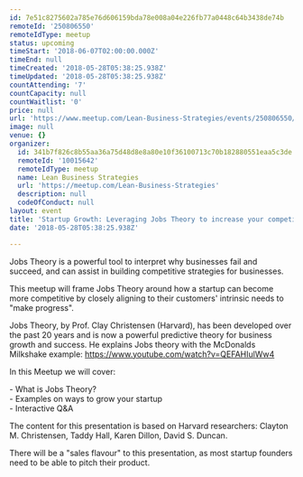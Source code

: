 ```yaml
---
id: 7e51c8275602a785e76d606159bda78e008a04e226fb77a0448c64b3438de74b
remoteId: '250806550'
remoteIdType: meetup
status: upcoming
timeStart: '2018-06-07T02:00:00.000Z'
timeEnd: null
timeCreated: '2018-05-28T05:38:25.938Z'
timeUpdated: '2018-05-28T05:38:25.938Z'
countAttending: '7'
countCapacity: null
countWaitlist: '0'
price: null
url: 'https://www.meetup.com/Lean-Business-Strategies/events/250806550/'
image: null
venue: {}
organizer:
  id: 341b7f826c8b55aa36a75d48d8e8a80e10f36100713c70b182880551eaa5c3de
  remoteId: '10015642'
  remoteIdType: meetup
  name: Lean Business Strategies
  url: 'https://meetup.com/Lean-Business-Strategies'
  description: null
  codeOfConduct: null
layout: event
title: 'Startup Growth: Leveraging Jobs Theory to increase your competitiveness'
date: '2018-05-28T05:38:25.938Z'

---
```

<p>Jobs Theory is a powerful tool to interpret why businesses fail and succeed, and can assist in building competitive strategies for businesses.</p> <p>This meetup will frame Jobs Theory around how a startup can become more competitive by closely aligning to their customers' intrinsic needs to "make progress".</p> <p>Jobs Theory, by Prof. Clay Christensen (Harvard), has been developed over the past 20 years and is now a powerful predictive theory for business growth and success. He explains Jobs theory with the McDonalds Milkshake example: <a href="https://www.youtube.com/watch?v=QEFAHIulWw4" class="embedded">https://www.youtube.com/watch?v=QEFAHIulWw4</a></p> <p>In this Meetup we will cover:</p> <p>- What is Jobs Theory?<br/>- Examples on ways to grow your startup<br/>- Interactive Q&amp;A</p> <p>The content for this presentation is based on Harvard researchers: Clayton M. Christensen, Taddy Hall, Karen Dillon, David S. Duncan.</p> <p>There will be a "sales flavour" to this presentation, as most startup founders need to be able to pitch their product.</p>
